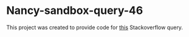 Nancy-sandbox-query-46
======================

This project was created to provide code for [this](http://stackoverflow.com/questions/21122021/cast-route-parameter-in-nancy-is-always-null) Stackoverflow query.
